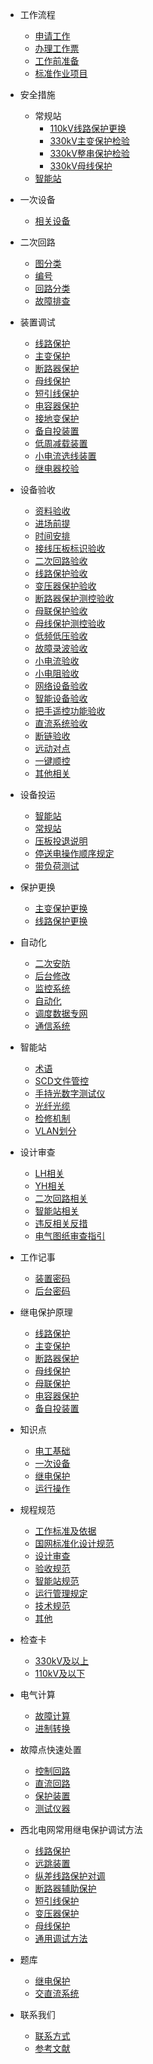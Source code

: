 * 工作流程
	* [申请工作](workflow/1.1申请工作/)  <!--注意这里是相对路径-->
	* [办理工作票](workflow/1.2办理工作票/)
	* [工作前准备](workflow/1.3工作前准备/)
	* [标准作业项目](workflow/1.4标准作业项目/)

* 安全措施
	* 常规站
		* [110kV线路保护更换](safety-measures/2.1常规站/110kV线路保护更换/)
		* [330kV主变保护检验](safety-measures/2.1常规站/330kV主变保护检验/)
		* [330kV整串保护检验](safety-measures/2.1常规站/330kV整串检验/)
		* [330kV母线保护](safety-measures/2.1常规站/330kV母线保护/)
	* [智能站](/safety-measures/2.2智能站/)

* 一次设备
	* [相关设备](/primary-equipment/)

* 二次回路
	* [图分类](/secondary-circuit/图分类/)
	* [编号](/secondary-circuit/编号/)
	* [回路分类](/secondary-circuit/回路分类/)
	* [故障排查](/secondary-circuit/故障排查/)

* 装置调试
	* [线路保护](/device-debugging/线路保护/)
	* [主变保护](/device-debugging/主变保护/)
	* [断路器保护](/device-debugging/断路器保护/)
	* [母线保护](/device-debugging/母线保护/)
	* [短引线保护](/device-debugging/短引线保护/)
	* [电容器保护](/device-debugging/电容器保护/)
	* [接地变保护](/device-debugging/接地变保护/)
	* [备自投装置](/device-debugging/备自投装置/)
	* [低周减载装置](/device-debugging/低周减载装置/)
	* [小电流选线装置](/device-debugging/小电流选线装置/)
	* [继电器校验](/device-debugging/继电器校验/)

* 设备验收
	* [资料验收](/equipment-acceptance/资料验收/)
	* [进场前提](/equipment-acceptance/进场前提/)
	* [时间安排](/equipment-acceptance/时间安排/)
	* [接线压板标识验收](/equipment-acceptance/接线、压板、标识验收/)
	* [二次回路验收](/equipment-acceptance/二次回路验收/)
	* [线路保护验收](/equipment-acceptance/线路保护验收/)
	* [变压器保护验收](/equipment-acceptance/变压器保护验收/)
	* [断路器保护测控验收](/equipment-acceptance/断路器保护测控验收/)
	* [母联保护验收](/equipment-acceptance/母联保护验收/)
	* [母线保护测控验收](/equipment-acceptance/母线保护测控验收/)
	* [低频低压验收](/equipment-acceptance/低频低压验收/)
	* [故障录波验收](/equipment-acceptance/故障录波验收/)
	* [小电流验收](/equipment-acceptance/小电流验收/)
	* [小电阻验收](/equipment-acceptance/小电阻验收/)
	* [网络设备验收](/equipment-acceptance/网络设备验收/)
	* [智能设备验收](/equipment-acceptance/智能设备验收/)
	* [把手遥控功能验收](/equipment-acceptance/把手遥控功能验收/)
	* [直流系统验收](/equipment-acceptance/直流系统验收/)
	* [断链验收](/equipment-acceptance/断链验收/)
	* [远动对点](/equipment-acceptance/远动对点/)
	* [一键顺控](/equipment-acceptance/一键顺控/)
	* [其他相关](/equipment-acceptance/其他相关/)

* 设备投运
	* [智能站](/put-into-use/智能站/)
	* [常规站](/put-into-use/常规站/)
	* [压板投退说明](/put-into-use/压板投退说明/)
	* [停送电操作顺序规定](/put-into-use/停送电操作顺序规定/)
	* [带负荷测试](/put-into-use/带负荷测试/)

* 保护更换
	* [主变保护更换](/equipment-replacement/主变保护更换/)
	* [线路保护更换](/equipment-replacement/线路保护更换/)

* 自动化
	* [二次安防](/automatic-system/二次安防/)
	* [后台修改](/automatic-system/后台修改/)
	* [监控系统](/automatic-system/监控系统/)
	* [自动化](/automatic-system/自动化/)
	* [调度数据专网](/automatic-system/调度数据专网/)
	* [通信系统](/automatic-system/通信系统/)

* 智能站
	* [术语](/smart-substation/术语/)
    * [SCD文件管控](/smart-substation/SCD文件管控/)
	* [手持光数字测试仪](/smart-substation/手持光数字测试仪/)
    * [光纤光缆](/smart-substation/光纤光缆/)
	* [检修机制](/smart-substation/检修机制/)
    * [VLAN划分](/smart-substation/VLAN划分/)

* 设计审查
	* [LH相关](/design-inspection/LH相关/)
    * [YH相关](/design-inspection/YH相关/)
	* [二次回路相关](/design-inspection/二次回路相关/)
    * [智能站相关](/design-inspection/智能站相关/)
	* [违反相关反措](/design-inspection/违反相关反措/)
    * [电气图纸审查指引](/design-inspection/电气图纸审查指引/)

* 工作记事
	* [装置密码](/work-notes/装置密码/)
    * [后台密码](/work-notes/后台密码/)

* 继电保护原理
	* [线路保护]()
	* [主变保护](/principle-of-relay-protection/主变保护/)
	* [断路器保护](/principle-of-relay-protection/断路器保护/)
	* [母线保护](/principle-of-relay-protection/母线保护/)
	* [母联保护](/principle-of-relay-protection/母联保护/)
	* [电容器保护](/principle-of-relay-protection/电容器保护/)
	* [备自投装置](/principle-of-relay-protection/备自投/)

* 知识点
	* [电工基础](/knowledge-point/电工基础/)
	* [一次设备](/knowledge-point/一次设备/)
	* [继电保护](/knowledge-point/继电保护/)
	* [运行操作](/knowledge-point/运行操作/)

* 规程规范
	* [工作标准及依据](/standards/工作标准及依据/)
	* [国网标准化设计规范](/standards/国网标准化设计规范/)
	* [设计审查](/standards/设计审查/)
	* [验收规范](/standards/验收规范/)
	* [智能站规范](/standards/智能站规范/)
	* [运行管理规定](/standards/运行管理规定/)
	* [技术规范](/standards/技术规范/)
	* [其他](/standards/其他/)

* 检查卡
	* [330kV及以上](/check-card/330kV及以上/)
	* [110kV及以下](/check-card/110kV及以下/)

* 电气计算
	* [故障计算](/calculation/故障计算/)
	* [进制转换](/calculation/进制转换/)

* 故障点快速处置
	* [控制回路](/quick-disposal-of-fault-points/控制回路/)
	* [直流回路](/quick-disposal-of-fault-points/直流回路/)
	* [保护装置](/quick-disposal-of-fault-points/保护装置/)
	* [测试仪器](/quick-disposal-of-fault-points/测试仪器/)

* 西北电网常用继电保护调试方法
	* [线路保护](/device-debugging-method/线路保护/)
	* [远跳装置](/device-debugging-method/远跳装置/)
	* [纵差线路保护对调](/device-debugging-method/纵差线路保护对调/)
	* [断路器辅助保护](/device-debugging-method/断路器辅助保护/)
	* [短引线保护](/device-debugging-method/短引线保护/)
	* [变压器保护](/device-debugging-method/变压器保护/)
	* [母线保护](/device-debugging-method/母线保护/)
	* [通用调试方法](/device-debugging-method/通用调试方法/)

* 题库
	* [继电保护](/question-bank/继电保护/)
	* [交直流系统](/question-bank/交直流系统/)
* 联系我们
	* [联系方式](/contact-us/)
	* [参考文献](/contact-us/参考文献/)
